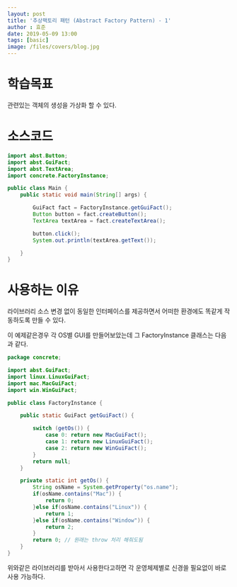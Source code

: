 ```yaml
---
layout: post
title: '추상팩토리 패턴 (Abstract Factory Pattern) - 1'
author : 효준
date: 2019-05-09 13:00
tags: [basic]
image: /files/covers/blog.jpg
---
```


# 학습목표

관련있는 객체의 생성을 가상화 할 수 있다.

# 소스코드

``` java
import abst.Button;
import abst.GuiFact;
import abst.TextArea;
import concrete.FactoryInstance;

public class Main {
    public static void main(String[] args) {

        GuiFact fact = FactoryInstance.getGuiFact();
        Button button = fact.createButton();
        TextArea textArea = fact.createTextArea();

        button.click();
        System.out.println(textArea.getText());

    }
}

```

# 사용하는 이유
라이브러리 소스 변경 없이 동일한 인터페이스를 제공하면서 어떠한 환경에도 똑같게 작동하도록 만들 수 있다.

이 예제같은경우 각 OS별 GUI를 만들어보았는데 그 FactoryInstance 클래스는 다음과 같다.

``` java
package concrete;

import abst.GuiFact;
import linux.LinuxGuiFact;
import mac.MacGuiFact;
import win.WinGuiFact;

public class FactoryInstance {

    public static GuiFact getGuiFact() {

        switch (getOs()) {
            case 0: return new MacGuiFact();
            case 1: return new LinuxGuiFact();
            case 2: return new WinGuiFact();
        }
        return null;
    }

    private static int getOs() {
        String osName = System.getProperty("os.name");
        if(osName.contains("Mac")) {
            return 0;
        }else if(osName.contains("Linux")) {
            return 1;
        }else if(osName.contains("Window")) {
            return 2;
        }
        return 0; // 원래는 throw 처리 해줘도됨
    }
}

```

위와같은 라이브러리를 받아서 사용한다고하면
각 운영체제별로 신경쓸 필요없이 바로 사용 가능하다.